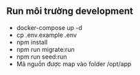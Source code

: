 ## Run môi trường development
* docker-compose up -d
* cp .env.example .env
* npm install
* npm run migrate:run
* npm run seed:run
* Mã nguồn được map vào folder /opt/app